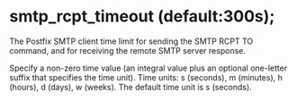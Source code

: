 # smtp_rcpt_timeout (default:300s); 


The Postfix SMTP client time limit for sending the SMTP RCPT TO
command, and for receiving the remote SMTP server response.


 Specify a non-zero time value (an integral value plus an optional
one-letter suffix that specifies the time unit).  Time units: s
(seconds), m (minutes), h (hours), d (days), w (weeks).
The default time unit is s (seconds).  



